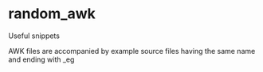 random_awk
==========

Useful snippets

AWK files are accompanied by example source files having the same name and ending with _eg
